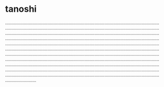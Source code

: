 # tanoshi
.............................................................................................................................................................................................................................................................................................................................................................................................................................................................................................................................................................................................................................................................................................................................................................................................................................................................................................................................................................................................................................................................................................................................................................................................................................................................................................................................................................................................................................................